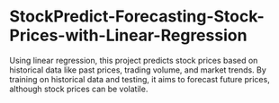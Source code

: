 # StockPredict-Forecasting-Stock-Prices-with-Linear-Regression
Using linear regression, this project predicts stock prices based on historical data like past prices, trading volume, and market trends. By training on historical data and testing, it aims to forecast future prices, although stock prices can be volatile.
